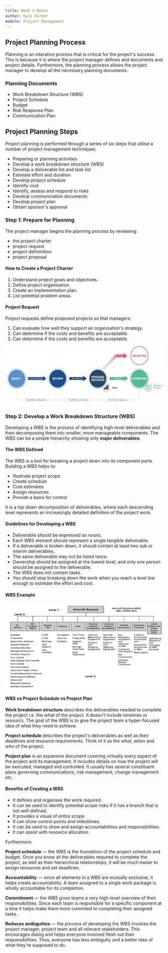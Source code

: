 ```yaml
---
title: Week 4 Notes
author: Kyle Dormer
module: Project Management
---
```

## Project Planning Process
Planning is an interative process that is critical for the project's success. This is because it is where the project manager defines and documents and project details. Furthermore, the planning process allows the project manager to develop all the necessary planning documents.

### Planning Documents
* Work Breakdown Structure (WBS)
* Project Schedule
* Budget
* Risk Response Plan
* Communication Plan

## Project Planning Steps 
Project planning is performed through a series of six steps that utilise a number of project management techniques:
* Preparing or planning activities
* Develop a work breakdown structure (WBS)
* Develop a deliverable list and task list
* Estimate effort and duration
* Develop project schedule
* Identify cost
* Identify, assess and respond to risks
* Develop communication documents
* Develop project plan
* Obtain sponsor's approval

### Step 1: Prepare for Planning
The project manager begins the planning process by reviewing:
* the project charter
* project request
* project defininition
* project proposal

#### How to Create a Project Charter
1. Understand project goals and objectives.
2. Define project organisation.
3. Create an implementation plan.
4. List potential problem areas.

#### Project Request
Project requests define proposed projects so that managers:
1. Can evaluate how well they support an organisation's strategy.
2. Can determine if the costs and benefits are acceptable.
3. Can determine if the costs and benefits are acceptable.

![Project diagram](/assets/images/notes/CT5022/request.jpg "Project processes as defined by PMI")

### Step 2: Develop a Work Breakdown Structure (WBS)
Developing a WBS is the process of identifying high-level deliverables and then decomposing them into smaller, more manageable components. The WBS can be a simple hierarchy showing only __major deliverables__.

#### The WBS Defined
The WBS is a tool for breaking a project down into its component parts. Building a WBS helps to:
* Illustrate project scope
* Create schedule
* Cost estimates
* Assign resources
* Provide a basis for control

It is a top down decomposition of deliverables, where each descending level represents an increasingly detailed definition of the project work.

#### Guidelines for Developing a WBS
* Deliverable should be expressed as nouns.
* Each WBS element should represent a single tangible deliverable.
* If a deliverable is broken down, it should contain at least two sub or interim deliverables.
* The same deliverable may not be listed twice.
* Ownership should be assigned at the lowest level, and only one person should be assigned to the deliverable.
* The WBS does not contain tasks.
* You should stop breaking down the work when you reach a level low enough to estimate the effort and cost.

#### WBS Example
![Project diagram](/assets/images/notes/CT5022/wbs-example.jpg "Project processes as defined by PMI")

#### WBS vs Project Schedule vs Project Plan
__Work breakdown structure__ describes the deliverables needed to complete the project i.e. the _what_ of the project. It doesn't include timelines or resourcs. The goal of the WBS is to give the project team a hyper-focused idea of what they need to achieve.

__Project schedule__ describes the project's deliverables as well as their deadlines and resource requirements. Think of it as the _what_, _when_ and _who_ of the project.

__Project plan__ is an expansive document covering virtually every aspect of the project and its management. It includes details on how the project will be executed, managed and controlled. It usually has several constituent plans governing communications, risk management, change management etc.

#### Benefits of Creating a WBS
* It defines and organises the work required.
* It can be used to identify potential scope risks if it has a branch that is not well defined.
* It provides a visual of entire scope.
* It can show control points and milestones.
* It can be used to show and assign accountabilities and responsibilities.
* It can assist with resource allocation.

Furthermore:

__Project schedule__ &mdash; the WBS is the foundation of the project schedule and budget. Once you know all the deliverables required to complete the project, as well as their hierarchical relationships, it will be much easier to assign resources and set deadlines.

__Accountability__ &mdash; since all elements in a WBS are mutually exclusive, it helps create accountability. A team assigned to a single work package is  wholly accountable for its completion.

__Commitment__ &mdash; the WBS gives teams a very high-level overview of their responsibilities. Since each team is responsible for a specific component at a time it helps make them more commited to completing their assigned tasks.

__Reduces ambiguities__ &mdash; the process of developing the WBS involves the project manager, project team and all relevant stakeholders. This encourages dialog and helps everyone involved flesh out their responsibilities. Thus, everyone has less ambiguity and a better idea of what they're supposed to do.


